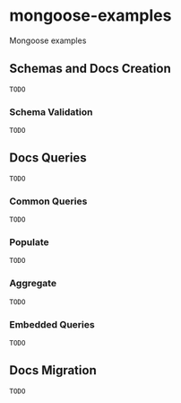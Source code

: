 # mongoose-examples

Mongoose examples

## Schemas and Docs Creation

``TODO``

### Schema Validation

``TODO``

## Docs Queries

``TODO``

### Common Queries

``TODO``

### Populate

``TODO``

### Aggregate

``TODO``

### Embedded Queries

``TODO``

## Docs Migration

``TODO``
